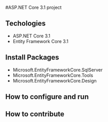 #ASP.NET Core 3.1 project 
## Techologies
- ASP.NET Core 3.1
- Entity Framework Core 3.1
## Install Packages
- Microsoft.EntityFrameworkCore.SqlServer
- Microsoft.EntityFrameworkCore.Tools
- Microsoft.EntityFrameworkCore.Design
## How to configure and run
## How to contribute

